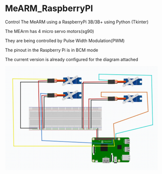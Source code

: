# MeARM_RaspberryPI
Control The MeARM using a RaspberryPi 3B/3B+ using Python (Tkinter)

The MEArm has 4 micro servo motors(sg90)

They are being controlled by Pulse Width Modulation(PWM)

The pinout in the Raspberry Pi is in BCM mode

The current version is already configured for the diagram attached

![](images/mearm_servo.png)
